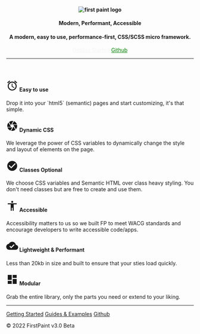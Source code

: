 <header style="background-color: var(--transparent); --padding-top: 4rem">
<section>
<h1 role="decoration" style="font-size: var(--h2); --fw: 500; --align: center;">
 <img src="https://res.cloudinary.com/dqjs95c7n/image/upload/v1647442611/fp-text-logo-xl_vrsh8c.svg" data-origin="https://res.cloudinary.com/dqjs95c7n/image/upload/v1647442611/fp-text-logo-xl_vrsh8c.svg" alt="first paint logo" style="display: inline">
</h1>
<h2 role="decoration" style="font-size: var(--h2); --fw: medium; --cl: black">Modern, Performant, Accessible</h2>
<h4 role="decoration" style="font-size: var(--h4); --fw: medium; --cl: black">A modern, easy to use, performance-first, CSS/SCSS micro framework.</h4>

<a href="/#/README" style="--btn: green; --btn-rds: 99rem; color: whitesmoke; --btn-fs: var(--fs-3); --btn-bdr: green solid;">Getting Started</a>
<a href="https://github.com/shawn-sandy/fp-kit/tree/main/first-paint" style="--btn-fs: var(--fs-3); --btn-bdr: green solid; --btn-rds: 99rem; color: green" target="_blank">Github</a>

<hr>
</section>
</header>

<main>

<section role="grid" style="--grid-cols: 3; margin-block: var(--spc-6); --grid-gap: 2rem">
    <div role="row">
      <div role="gridcell">
        <h4>
        <svg xmlns="http://www.w3.org/2000/svg" width="32" height="32" viewBox="0 0 48 48"><title>ic_access_alarms_48px</title>
    <g fill="currentColor">
        <path d="M44 11.5l-9.2-7.7-2.6 3.1 9.2 7.7 2.6-3.1zM15.7 6.8l-2.6-3.1L4 11.5l2.6 3.1 9.1-7.8zM25 16h-3v12l9.5 5.7 1.5-2.5-8-4.7V16zm-1-8C14 8 6 16.1 6 26s8 18 18 18c9.9 0 18-8.1 18-18S33.9 8 24 8zm0 32c-7.7 0-14-6.3-14-14s6.3-14 14-14 14 6.3 14 14c0 7.8-6.3 14-14 14z"></path>
    </g>
</svg>
        Easy to use</h4>
        <p>
          Drop it into your `html5` (semantic) pages and start customizing, it's that simple.
        </p>
      </div>
      <div role="gridcell">
        <h4>
        <svg xmlns="http://www.w3.org/2000/svg" width="32" height="32" viewBox="0 0 24 24"><title>ic_camera_24px</title>
    <g fill="currentColor">
        <path d="M9.4 10.5l4.77-8.26C13.47 2.09 12.75 2 12 2c-2.4 0-4.6.85-6.32 2.25l3.66 6.35.06-.1zM21.54 9c-.92-2.92-3.15-5.26-6-6.34L11.88 9h9.66zm.26 1h-7.49l.29.5 4.76 8.25C21 16.97 22 14.61 22 12c0-.69-.07-1.35-.2-2zM8.54 12l-3.9-6.75C3.01 7.03 2 9.39 2 12c0 .69.07 1.35.2 2h7.49l-1.15-2zm-6.08 3c.92 2.92 3.15 5.26 6 6.34L12.12 15H2.46zm11.27 0l-3.9 6.76c.7.15 1.42.24 2.17.24 2.4 0 4.6-.85 6.32-2.25l-3.66-6.35-.93 1.6z"></path>
    </g>
</svg>
        Dynamic CSS</h4>
        <p>
          We leverage the power of CSS variables to dynamically change the style and layout of elements on the page.
        </p>
      </div>
      <div role="gridcell">
        <h4>
        <svg xmlns="http://www.w3.org/2000/svg" width="32" height="32" viewBox="0 0 24 24"><title>ic_check_circle_24px</title>
    <g fill="currentColor">
        <path d="M12 2C6.48 2 2 6.48 2 12s4.48 10 10 10 10-4.48 10-10S17.52 2 12 2zm-2 15l-5-5 1.41-1.41L10 14.17l7.59-7.59L19 8l-9 9z"></path>
    </g>
</svg>
        Classes Optional</h4>
        <p>
          We choose CSS variables and Semantic HTML over class heavy styling. You don't need classes but are free to create and use them.
        </p>
      </div>
      <div role="gridcell">
        <h4>
        <svg xmlns="http://www.w3.org/2000/svg" width="32" height="32" viewBox="0 0 48 48"><title>ic_accessibility_48px</title>
    <g fill="currentColor">
        <path d="M24 4c2.21 0 4 1.79 4 4s-1.79 4-4 4-4-1.79-4-4 1.79-4 4-4zm18 14H30v26h-4V32h-4v12h-4V18H6v-4h36v4z"></path>
    </g>
</svg>
        Accessible</h4>
        <p>
          Accessibility matters to us so we built FP to meet WACG standards and encourage developers to write accessible code/apps.
        </p>
      </div>
      <div role="gridcell">
        <h4>
        <svg xmlns="http://www.w3.org/2000/svg" width="32" height="32" viewBox="0 0 48 48"><title>ic_cloud_done_48px</title>
    <g fill="currentColor">
        <path d="M38.71 20.07C37.35 13.19 31.28 8 24 8c-5.78 0-10.79 3.28-13.3 8.07C4.69 16.72 0 21.81 0 28c0 6.63 5.37 12 12 12h26c5.52 0 10-4.48 10-10 0-5.28-4.11-9.56-9.29-9.93zM20 34l-7-7 2.83-2.83L20 28.34l10.35-10.35 2.83 2.83L20 34z"></path>
    </g>
</svg>
        Lightweight & Performant
        </h4>
        <p>
          Less than 20kb in size and built to ensure that your sties load quickly.
        </p>
      </div>
      <div role="gridcell">
        <h4>
        <svg xmlns="http://www.w3.org/2000/svg" width="32" height="32" viewBox="0 0 48 48"><title>ic_dashboard_48px</title>
    <g fill="currentColor">
        <path d="M6 26h16V6H6v20zm0 16h16V30H6v12zm20 0h16V22H26v20zm0-36v12h16V6H26z"></path>
    </g>
</svg>
        Modular</h4>
        <p>
          Grab the entire library, only the parts you need or extend to your liking.
        </p>
      </div>
    </div>
</section>
<hr>
</main>
<footer>
<section>
<p>
<a href="/#/README"  style="--btn-fs: var(--fs-2)">Getting Started</a>
<a href="/#/GUIDES"  style="--btn-fs: var(--fs-2)">Guides & Examples</a>
<a href="https://github.com/shawn-sandy/fp-kit/tree/main/first-paint" style="--btn-fs: var(--fs-2)" target="_blank">Github</a>
</p>
</section>
<p> &copy; 2022 FirstPaint v3.0 <span role="note" style="--note: var(--beta); --note-scale">Beta</span></p>
</footer>
